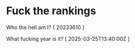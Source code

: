 # Fuck the rankings

Who the hell am I?
{ 20233610 }

What fucking year is it?
[ 2025-03-25T13:40:00Z ]
